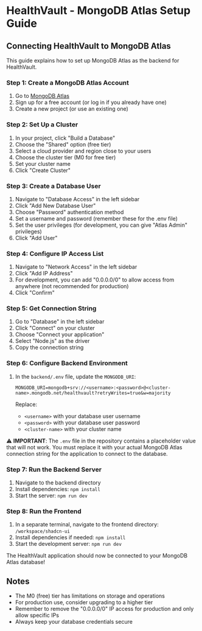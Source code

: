 # HealthVault - MongoDB Atlas Setup Guide

## Connecting HealthVault to MongoDB Atlas

This guide explains how to set up MongoDB Atlas as the backend for HealthVault.

### Step 1: Create a MongoDB Atlas Account

1. Go to [MongoDB Atlas](https://www.mongodb.com/atlas/database)
2. Sign up for a free account (or log in if you already have one)
3. Create a new project (or use an existing one)

### Step 2: Set Up a Cluster

1. In your project, click "Build a Database"
2. Choose the "Shared" option (free tier) 
3. Select a cloud provider and region close to your users
4. Choose the cluster tier (M0 for free tier)
5. Set your cluster name
6. Click "Create Cluster"

### Step 3: Create a Database User

1. Navigate to "Database Access" in the left sidebar
2. Click "Add New Database User"
3. Choose "Password" authentication method
4. Set a username and password (remember these for the .env file)
5. Set the user privileges (for development, you can give "Atlas Admin" privileges)
6. Click "Add User"

### Step 4: Configure IP Access List

1. Navigate to "Network Access" in the left sidebar
2. Click "Add IP Address"
3. For development, you can add "0.0.0.0/0" to allow access from anywhere (not recommended for production)
4. Click "Confirm"

### Step 5: Get Connection String

1. Go to "Database" in the left sidebar
2. Click "Connect" on your cluster
3. Choose "Connect your application"
4. Select "Node.js" as the driver
5. Copy the connection string

### Step 6: Configure Backend Environment

1. In the `backend/.env` file, update the `MONGODB_URI`:
   ```
   MONGODB_URI=mongodb+srv://<username>:<password>@<cluster-name>.mongodb.net/healthvault?retryWrites=true&w=majority
   ```
   
   Replace:
   - `<username>` with your database user username
   - `<password>` with your database user password
   - `<cluster-name>` with your cluster name

⚠️ **IMPORTANT**: The `.env` file in the repository contains a placeholder value that will not work. You must replace it with your actual MongoDB Atlas connection string for the application to connect to the database.

### Step 7: Run the Backend Server

1. Navigate to the backend directory
2. Install dependencies: `npm install`
3. Start the server: `npm run dev`

### Step 8: Run the Frontend

1. In a separate terminal, navigate to the frontend directory: `/workspace/shadcn-ui`
2. Install dependencies if needed: `npm install`
3. Start the development server: `npm run dev`

The HealthVault application should now be connected to your MongoDB Atlas database!

## Notes

- The M0 (free) tier has limitations on storage and operations
- For production use, consider upgrading to a higher tier
- Remember to remove the "0.0.0.0/0" IP access for production and only allow specific IPs
- Always keep your database credentials secure